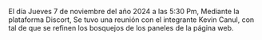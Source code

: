 El día Jueves 7 de noviembre del año 2024 a las 5:30 Pm, Mediante la plataforma Discort, Se tuvo una reunión con el integrante Kevin Canul, con tal de que se refinen los bosquejos de los paneles de la página web.
